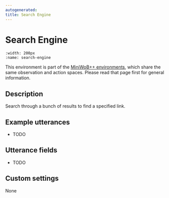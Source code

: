 ```yaml
---
autogenerated:
title: Search Engine
---
```


# Search Engine

```{figure} ../../_static/videos/miniwob/search-engine.gif 
:width: 200px
:name: search-engine
```

This environment is part of the <a href='..'>MiniWoB++ environments</a>, which share the same observation and action spaces. Please read that page first for general information.

## Description

Search through a bunch of results to find a specified link.

## Example utterances

* TODO

## Utterance fields

* TODO

## Custom settings

None
